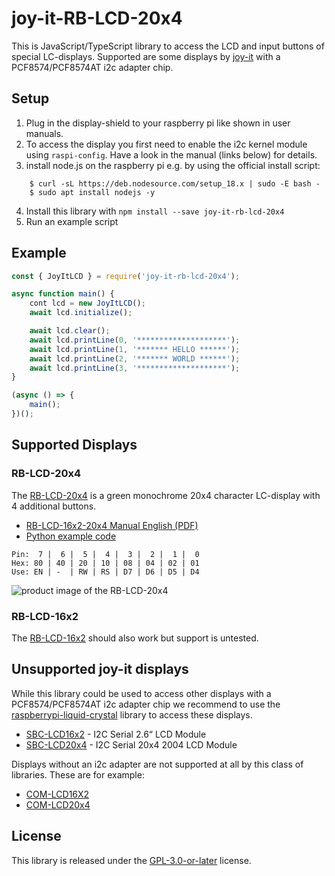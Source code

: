 # joy-it-RB-LCD-20x4

This is JavaScript/TypeScript library to access the LCD and input buttons of special LC-displays.
Supported are some displays by [joy-it](https://joy-it.net) with a PCF8574/PCF8574AT i2c adapter chip.

## Setup

1. Plug in the display-shield to your raspberry pi like shown in user manuals.
2. To access the display you first need to enable the i2c kernel module using `raspi-config`. Have a look in the manual (links below) for details.
3. install node.js on the raspberry pi e.g. by using the official install script:

```
	$ curl -sL https://deb.nodesource.com/setup_18.x | sudo -E bash -
	$ sudo apt install nodejs -y
```

4. Install this library with `npm install --save joy-it-rb-lcd-20x4`
5. Run an example script

## Example

```js
const { JoyItLCD } = require('joy-it-rb-lcd-20x4');

async function main() {
	cont lcd = new JoyItLCD();
	await lcd.initialize();

	await lcd.clear();
	await lcd.printLine(0, '********************');
	await lcd.printLine(1, '******* HELLO ******');
	await lcd.printLine(2, '******* WORLD ******');
	await lcd.printLine(3, '********************');
}

(async () => {
	main();
})();
```

## Supported Displays

### RB-LCD-20x4

The [RB-LCD-20x4](https://joy-it.net/en/products/RB-LCD-20x4) is a green monochrome 20x4 character LC-display with 4 additional buttons.

- [RB-LCD-16x2-20x4 Manual English (PDF)](https://joy-it.net/files/files/Produkte/RB-LCD-20x4/RB-LCD-16x2-20x4_Manual_2022-02-22.pdf)
- [Python example code](https://github.com/joy-it/PCF8574-LCD)

```
Pin:  7 |  6 |  5 |  4 |  3 |  2 |  1 |  0
Hex: 80 | 40 | 20 | 10 | 08 | 04 | 02 | 01
Use: EN | -  | RW | RS | D7 | D6 | D5 | D4
```

![product image of the RB-LCD-20x4](https://joy-it.net/files/files/Produkte/RB-LCD-20x4/RB-LCD20x4-01.png)

### RB-LCD-16x2

The [RB-LCD-16x2](https://joy-it.net/en/products/RB-LCD-16x2) should also work but support is untested.

## Unsupported joy-it displays

While this library could be used to access other displays with a PCF8574/PCF8574AT i2c adapter chip we recommend to use the [raspberrypi-liquid-crystal](https://www.npmjs.com/package/raspberrypi-liquid-crystal) library to access these displays.

- [SBC-LCD16x2](https://joy-it.net/en/products/SBC-LCD16x2) - I2C Serial 2.6“ LCD Module
- [SBC-LCD20x4](https://joy-it.net/en/products/SBC-LCD20x4) - I2C Serial 20x4 2004 LCD Module

Displays without an i2c adapter are not supported at all by this class of libraries. These are for example:

- [COM-LCD16X2](https://joy-it.net/en/products/com-LCD16X2)
- [COM-LCD20x4](https://joy-it.net/en/products/COM-LCD20x4)

## License

This library is released under the [GPL-3.0-or-later](./LICENSE.md) license.
